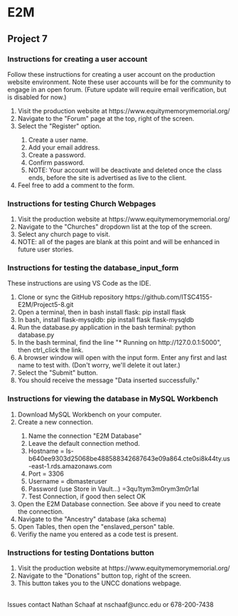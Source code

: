 # E2M

## Project 7
### Instructions for creating a user account
Follow these instructions for creating a user account on the production website environment. Note these user accounts will be for the community to engage in an open forum. (Future update will require email verification, but is disabled for now.)
<ol>
  <li>Visit the production website at https://www.equitymemorymemorial.org/</li>
  <li>Navigate to the "Forum" page at the top, right of the screen.</li>
  <li>Select the "Register" option.</li>
    <ol>
      <li>Create a user name.</li>
      <li>Add your email address.</li>
      <li>Create a password.</li>
      <li>Confirm password.</li>
      <li>NOTE: Your account will be deactivate and deleted once the class ends, before the site is advertised as live to the client.</li>
    </ol>
  <li>Feel free to add a comment to the form.</li>
</ol>

### Instructions for testing Church Webpages
<ol>
  <li>Visit the production website at https://www.equitymemorymemorial.org/</li>
  <li>Navigate to the "Churches" dropdown list at the top of the screen.</li>
  <li>Select any church page to visit.</li>
  <li>NOTE: all of the pages are blank at this point and will be enhanced in future user stories.</li>
</ol>

### Instructions for testing the database_input_form
These instructions are using VS Code as the IDE.
<ol>
  <li>Clone or sync the GitHub repository https://github.com/ITSC4155-E2M/Project5-8.git</li>
  <li>Open a terminal, then in bash install flask:  pip install flask</li>
  <li>In bash, install flask-mysqldb:  pip install flask flask-mysqldb</li>
  <li>Run the database.py application in the bash terminal:  python database.py</li>
  <li>In the bash terminal, find the line "* Running on http://127.0.0.1:5000", then ctrl_click the link.</li>
  <li>A browser window will open with the input form. Enter any first and last name to test with. (Don't worry, we'll delete it out later.)</li>
  <li>Select the "Submit" button.</li>
  <li>You should receive the message "Data inserted successfully."</li>
</ol>

### Instructions for viewing the database in MySQL Workbench
<ol>
  <li>Download MySQL Workbench on your computer.</li>
  <li>Create a new connection.</li>
    <ol>
      <li>Name the connection "E2M Database"</li>
      <li>Leave the default connection method.</li>
      <li>Hostname = ls-b640ee9303d25068be488588342687643e09a864.cte0si8k44ty.us-east-1.rds.amazonaws.com</li>
      <li>Port = 3306</li>
      <li>Username = dbmasteruser</li>
      <li>Password (use Store in Vault...) =3qu1tym3m0rym3m0r1al</li>
      <li>Test Connection, if good then select OK</li>
    </ol>
  <li>Open the E2M Database connection. See above if you need to create the connection.</li>
  <li>Navigate to the "Ancestry" database (aka schema)</li>
  <li>Open Tables, then open the "enslaved_person" table.</li>
  <li>Verifiy the name you entered as a code test is present.</li>
</ol>

### Instructions for testing Dontations button
<ol>
  <li>Visit the production website at https://www.equitymemorymemorial.org/</li>
  <li>Navigate to the "Donations" button top, right of the screen.</li>
  <li>This button takes you to the UNCC donations webpage.</li>
</ol>

<br>
Issues contact Nathan Schaaf at nschaaf@uncc.edu or 678-200-7438

